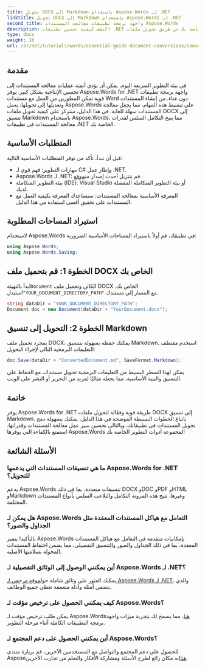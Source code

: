 ```yaml
---
title: تحويل DOCX إلى Markdown باستخدام Aspose.Words لـ .NET
linktitle: تحويل DOCX إلى Markdown باستخدام Aspose.Words لـ .NET
second_title: واجهة برمجة تطبيقات معالجة المستندات Aspose.Words
description: اكتشف كيفية تحسين تطبيقات .NET الخاصة بك عن طريق تحويل ملفات DOCX إلى Markdown بسلاسة باستخدام Aspose.Words for .NET. يتضمن هذا الدليل الشامل تعليمات خطوة بخطوة وأسئلة شائعة.
type: docs
weight: 10
url: /ar/net/tutorials/words/essential-guide-document-conversions/convert-docx-to-markdown/
---
```

## مقدمة

في بيئة التطوير السريعة اليوم، يمكن أن يؤدي أتمتة عمليات معالجة المستندات إلى تحسين الإنتاجية بشكل كبير. يوفر Aspose.Words for .NET واجهة برمجة تطبيقات قوية تمكن المطورين من العمل مع مستندات Word دون عناء. من إنشاء المستندات وتعديلها إلى تحويلها، يعمل Aspose.Words على تبسيط هذه المهام، مما يجعل معالجة المستندات سهلة للغاية. في هذا الدليل، سنركز على كيفية تحويل ملفات DOCX إلى تنسيق Markdown باستخدام Aspose.Words، مما يتيح التكامل السلس لقدرات معالجة المستندات في تطبيقات .NET الخاصة بك.

## المتطلبات الأساسية

قبل أن تبدأ، تأكد من توفر المتطلبات الأساسية التالية:

- مهارات التطوير: فهم قوي لـ C# وإطار عمل .NET.
-  Aspose.Words لـ .NET: قم بتنزيل أحدث إصدار من[موقع](https://releases.aspose.com/words/net/).
- بيئة التطوير المتكاملة (IDE): Visual Studio أو بيئة التطوير المتكاملة المفضلة لديك.
- المعرفة الأساسية بمعالجة المستندات: ستساعدك المعرفة بكيفية العمل مع المستندات على تحقيق أقصى استفادة من هذا الدليل.

## استيراد المساحات المطلوبة

لاستخدام Aspose.Words في تطبيقك، قم أولاً باستيراد المساحات الأساسية الضرورية:

```csharp
using Aspose.Words;
using Aspose.Words.Saving;
```

## الخطوة 1: قم بتحميل ملف DOCX الخاص بك

 ابدأ بالتهيئة`Document` الكائن وتحميل ملف DOCX الخاص بك. استبدل`"YOUR_DOCUMENT_DIRECTORY_PATH"` مع المسار إلى مستندك.

```csharp
string dataDir = "YOUR_DOCUMENT_DIRECTORY_PATH";
Document doc = new Document(dataDir + "YourDocument.docx");
```

## الخطوة 2: التحويل إلى تنسيق Markdown

بمجرد تحميل ملف DOCX، يمكنك حفظه بسهولة بتنسيق Markdown. استخدم مقتطف التعليمات البرمجية التالي لإجراء التحويل:

```csharp
doc.Save(dataDir + "ConvertedDocument.md", SaveFormat.Markdown);
```

يمكن لهذا السطر البسيط من التعليمات البرمجية تحويل مستندك، مع الحفاظ على التنسيق والبنية الأساسية، مما يجعله مثاليًا لمزيد من التحرير أو النشر على الويب.

## خاتمة

يوفر Aspose.Words for .NET طريقة قوية وفعّالة لتحويل ملفات DOCX إلى تنسيق Markdown. باتباع الخطوات البسيطة الموضحة في هذا الدليل، يمكنك بسهولة دمج تحويل المستندات في تطبيقاتك، وبالتالي تحسين سير عمل معالجة المستندات وقدراتها. استمتع بالكفاءة التي يوفرها Aspose.Words لمجموعة أدوات التطوير الخاصة بك!

## الأسئلة الشائعة

### ما هي تنسيقات المستندات التي يدعمها Aspose.Words for .NET للتحويل؟

يدعم Aspose.Words تنسيقات متعددة، بما في ذلك DOCX وDOC وPDF وHTML وMarkdown وغيرها. تتيح هذه المرونة التكامل والتلاعب السلس بأنواع المستندات المختلفة.

### هل يمكن لـ Aspose.Words التعامل مع هياكل المستندات المعقدة مثل الجداول والصور؟

بالتأكيد! يتميز Aspose.Words بإمكانيات متقدمة في التعامل مع هياكل المستندات المعقدة، بما في ذلك الجداول والصور والتنسيق التفصيلي، مما يضمن احتفاظ المستندات المحولة بسلامتها الأصلية.

### أين يمكنني الوصول إلى الوثائق التفصيلية لـ Aspose.Words لـ .NET؟

 يمكنك العثور على وثائق شاملة حول[موقع مرجعي لـ Aspose.Words لـ .NET](https://reference.aspose.com/words/net/)، والذي يتضمن أمثلة وأدلة متعمقة تغطي جميع الوظائف.

### كيف يمكنني الحصول على ترخيص مؤقت لـ Aspose.Words؟

 يمكن طلب ترخيص مؤقت لـ Aspose.Words[هنا](https://purchase.conholdate.com/temporary-license/)، مما يسمح لك بتجربة ميزات واجهة برمجة التطبيقات الكاملة أثناء مرحلة التطوير.

### أين يمكنني الحصول على دعم المجتمع لـ Aspose.Words؟

 للحصول على دعم المجتمع والتواصل مع المستخدمين الآخرين، قم بزيارة منتدى Aspose[هنا](https://forum.aspose.com/c/words/8)إنه مكان رائع لطرح الأسئلة ومشاركة الأفكار والتعلم من تجارب الآخرين.